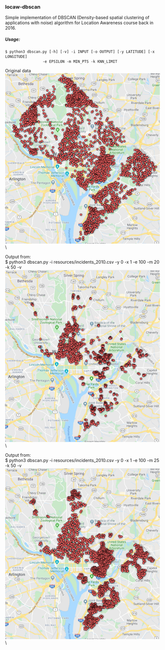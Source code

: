### locaw-dbscan
Simple implementation of DBSCAN (Density-based spatial clustering of applications with noise) algorithm for Location Awareness course back in 2016.

##### Usage:
```
$ python3 dbscan.py [-h] [-v] -i INPUT [-o OUTPUT] [-y LATITUDE] [-x LONGITUDE]
                 -e EPSILON -m MIN_PTS -k KNN_LIMIT
```

Original data\
![original](resources/all.png "Original data")\

Output from:\
$ python3 dbscan.py -i resources/incidents_2010.csv -y 0 -x 1 -e 100 -m 20 -k 50 -v\
![clustered1](resources/clustered1.png "Clustered output 1")\

Output from:\
$ python3 dbscan.py -i resources/incidents_2010.csv -y 0 -x 1 -e 100 -m 25 -k 50 -v\
![clustered2](resources/clustered2.png "Clustered output 2")\